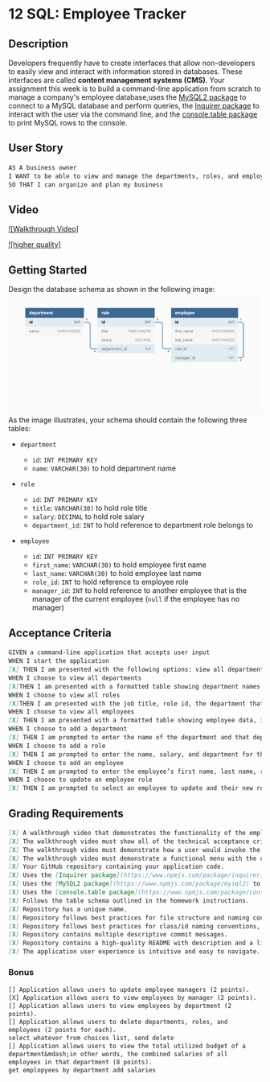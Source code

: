 # 12 SQL: Employee Tracker

## Description

Developers frequently have to create interfaces that allow non-developers to easily view and interact with information stored in databases. These interfaces are called **content management systems (CMS)**. Your assignment this week is to build a command-line application from scratch to manage a company's employee database,uses the [MySQL2 package](https://www.npmjs.com/package/mysql2) to connect to a MySQL database and perform queries, the [Inquirer package](https://www.npmjs.com/package/inquirer) to interact with the user via the command line, and the [console.table package](https://www.npmjs.com/package/console.table) to print MySQL rows to the console.

## User Story

```md
AS A business owner
I WANT to be able to view and manage the departments, roles, and employees in my company
SO THAT I can organize and plan my business
```

## Video
[![Walkthrough Video]](https://user-images.githubusercontent.com/84486941/131074561-f831846b-415f-4cae-a52f-fa93c6d7d816.mp4)

[![higher quality]](https://github.com/DSpenn/HW12-Employee-Tracker-CMS/blob/main/Assets/HW12.mp4)

## Getting Started

Design the database schema as shown in the following image:
![Database schema includes tables labeled “employee,” role,” and “department.”](./Assets/12-sql-homework-demo-01.png)
As the image illustrates, your schema should contain the following three tables:

* `department`
    * `id`: `INT PRIMARY KEY`
    * `name`: `VARCHAR(30)` to hold department name

* `role`
    * `id`: `INT PRIMARY KEY`
    * `title`: `VARCHAR(30)` to hold role title
    * `salary`: `DECIMAL` to hold role salary
    * `department_id`: `INT` to hold reference to department role belongs to

* `employee`
    * `id`: `INT PRIMARY KEY`
    * `first_name`: `VARCHAR(30)` to hold employee first name
    * `last_name`: `VARCHAR(30)` to hold employee last name
    * `role_id`: `INT` to hold reference to employee role
    * `manager_id`: `INT` to hold reference to another employee that is the manager of the current employee (`null` if the employee has no manager)

## Acceptance Criteria

```md
GIVEN a command-line application that accepts user input
WHEN I start the application
[X] THEN I am presented with the following options: view all departments, view all roles, view all employees, add a department, add a role, add an employee, and update an employee role
WHEN I choose to view all departments
[X]THEN I am presented with a formatted table showing department names and department ids
WHEN I choose to view all roles
[X]THEN I am presented with the job title, role id, the department that role belongs to, and the salary for that role
WHEN I choose to view all employees
[X] THEN I am presented with a formatted table showing employee data, including employee ids, first names, last names, job titles, departments, salaries, and managers that the employees report to
WHEN I choose to add a department
[X] THEN I am prompted to enter the name of the department and that department is added to the database
WHEN I choose to add a role
[X] THEN I am prompted to enter the name, salary, and department for the role and that role is added to the database
WHEN I choose to add an employee
[X] THEN I am prompted to enter the employee’s first name, last name, role, and manager, and that employee is added to the database
WHEN I choose to update an employee role
[X] THEN I am prompted to select an employee to update and their new role and this information is updated in the database 
```

## Grading Requirements
```md
[X] A walkthrough video that demonstrates the functionality of the employee tracker must be submitted, and a link to the video should be included in your README file.
[X] The walkthrough video must show all of the technical acceptance criteria being met.
[X] The walkthrough video must demonstrate how a user would invoke the application from the command line.
[X] The walkthrough video must demonstrate a functional menu with the options outlined in the acceptance criteria.
[X] Your GitHub repository containing your application code.
[X] Uses the [Inquirer package](https://www.npmjs.com/package/inquirer).
[X] Uses the [MySQL2 package](https://www.npmjs.com/package/mysql2) to connect to a MySQL database.
[X] Uses the [console.table package](https://www.npmjs.com/package/console.table) to print MySQL rows to the console.
[X] Follows the table schema outlined in the homework instructions.
[X] Repository has a unique name.
[X] Repository follows best practices for file structure and naming conventions.
[X] Repository follows best practices for class/id naming conventions, indentation, quality comments, etc.
[X] Repository contains multiple descriptive commit messages.
[X] Repository contains a high-quality README with description and a link to a walkthrough video.
[X] The application user experience is intuitive and easy to navigate.
```

### Bonus
```
[] Application allows users to update employee managers (2 points).
[X] Application allows users to view employees by manager (2 points).
[] Application allows users to view employees by department (2 points).
[] Application allows users to delete departments, roles, and employees (2 points for each).
select whatever from choices list, send delete 
[] Application allows users to view the total utilized budget of a department&mdash;in other words, the combined salaries of all employees in that department (8 points).
get emplopyees by department add salaries
```
